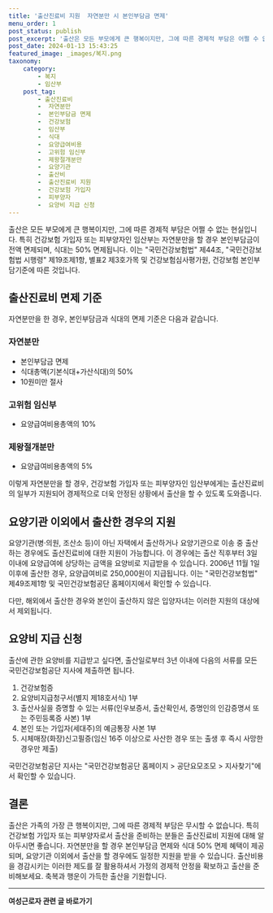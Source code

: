 ```yaml
---
title: '출산진료비 지원  자연분만 시 본인부담금 면제'
menu_order: 1
post_status: publish
post_excerpt: '출산은 모든 부모에게 큰 행복이지만, 그에 따른 경제적 부담은 어쩔 수 없는 현실입니다. 특히 건강보험 가입자 또는 피부양자인 임산부는 자연분만을 할 경우 본인부담금이 전액 면제되며, 식대는 50  면제됩니다. 이는  국민건강보험법  제44조,  국민건강보험법 시행령  제19조제1항, 별표2 제3호가목 및 건강보험심사평가원, 건강보험 본인부담기준에 따른 것입니다.'
post_date: 2024-01-13 15:43:25
featured_image: _images/복지.png
taxonomy:
    category:
        - 복지
        - 임산부
    post_tag:
        - 출산진료비
        -  자연분만
        -  본인부담금 면제
        -  건강보험
        -  임산부
        -  식대
        -  요양급여비용
        -  고위험 임신부
        -  제왕절개분만
        -  요양기관
        -  출산비
        -  출산진료비 지원
        -  건강보험 가입자
        -  피부양자
        -  요양비 지급 신청
---
```



출산은 모든 부모에게 큰 행복이지만, 그에 따른 경제적 부담은 어쩔 수 없는 현실입니다. 특히 건강보험 가입자 또는 피부양자인 임산부는 자연분만을 할 경우 본인부담금이 전액 면제되며, 식대는 50% 면제됩니다. 이는 "국민건강보험법" 제44조, "국민건강보험법 시행령" 제19조제1항, 별표2 제3호가목 및 건강보험심사평가원, 건강보험 본인부담기준에 따른 것입니다.

## 출산진료비 면제 기준
자연분만을 한 경우, 본인부담금과 식대의 면제 기준은 다음과 같습니다.

### 자연분만
- 본인부담금 면제
- 식대총액(기본식대+가산식대)의 50%
- 10원미만 절사

### 고위험 임신부
- 요양급여비용총액의 10%

### 제왕절개분만
- 요양급여비용총액의 5%

이렇게 자연분만을 할 경우, 건강보험 가입자 또는 피부양자인 임산부에게는 출산진료비의 일부가 지원되어 경제적으로 더욱 안정된 상황에서 출산을 할 수 있도록 도와줍니다.

## 요양기관 이외에서 출산한 경우의 지원
요양기관(병·의원, 조산소 등)이 아닌 자택에서 출산하거나 요양기관으로 이송 중 출산하는 경우에도 출산진료비에 대한 지원이 가능합니다. 이 경우에는 출산 직후부터 3일 이내에 요양급여에 상당하는 금액을 요양비로 지급받을 수 있습니다. 2006년 11월 1일 이후에 출산한 경우, 요양급여비로 250,000원이 지급됩니다. 이는 "국민건강보험법" 제49조제1항 및 국민건강보험공단 홈페이지에서 확인할 수 있습니다.

다만, 해외에서 출산한 경우와 본인이 출산하지 않은 입양자녀는 이러한 지원의 대상에서 제외됩니다.

## 요양비 지급 신청
출산에 관한 요양비를 지급받고 싶다면, 출산일로부터 3년 이내에 다음의 서류를 모든 국민건강보험공단 지사에 제출하면 됩니다.

1. 건강보험증
2. 요양비지급청구서(별지 제18호서식) 1부
3. 출산사실을 증명할 수 있는 서류(인우보증서, 출산확인서, 증명인의 인감증명서 또는 주민등록증 사본) 1부
4. 본인 또는 가입자(세대주)의 예금통장 사본 1부
5. 시체매장(화장)신고필증(임신 16주 이상으로 사산한 경우 또는 출생 후 즉시 사망한 경우만 제출)

국민건강보험공단 지사는 "국민건강보험공단 홈페이지 > 공단요모조모 > 지사찾기"에서 확인할 수 있습니다.

## 결론
출산은 가족의 가장 큰 행복이지만, 그에 따른 경제적 부담은 무시할 수 없습니다. 특히 건강보험 가입자 또는 피부양자로서 출산을 준비하는 분들은 출산진료비 지원에 대해 알아두시면 좋습니다. 자연분만을 할 경우 본인부담금 면제와 식대 50% 면제 혜택이 제공되며, 요양기관 이외에서 출산을 할 경우에도 일정한 지원을 받을 수 있습니다. 출산비용을 경감시키는 이러한 제도를 잘 활용하셔서 가정의 경제적 안정을 확보하고 출산을 준비해보세요. 축복과 행운이 가득한 출산을 기원합니다.
                        
<!-- wp:separator -->
<hr class="wp-block-separator has-alpha-channel-opacity"/>
<!-- /wp:separator -->

<!-- wp:group {"backgroundColor":"base","layout":{"type":"constrained"}} -->
<div class="wp-block-group has-base-background-color has-background"><!-- wp:paragraph {"align":"center","fontSize":"medium"} -->
<p class="has-text-align-center has-large-font-size"><strong>여성근로자 관련 글 바로가기</strong></p>
<!-- /wp:paragraph -->


<!-- wp:latest-posts
{"categories":[{"id":10991,"count":19,"description":"","link":"https://uknowlaw.com/category/%ec%97%ac%ec%84%b1%ea%b7%bc%eb%a1%9c%ec%9e%90/","name":"여성근로자","slug":"여성근로자","taxonomy":"category","parent":0,"meta":[],"_links":{"self":[{"href":"https://uknowlaw.com/wp-json/wp/v2/categories/10991"}],"collection":[{"href":"https://uknowlaw.com/wp-json/wp/v2/categories"}],"about":[{"href":"https://uknowlaw.com/wp-json/wp/v2/taxonomies/category"}],"wp:post_type":[{"href":"https://uknowlaw.com/wp-json/wp/v2/posts?categories=10991"}],"curies":[{"name":"wp","href":"https://api.w.org/{rel}","templated":true}]}}],"postsToShow":100,"excerptLength":28,"postLayout":"grid","columns":2,"featuredImageAlign":"left","featuredImageSizeSlug":"large","fontSize":"small"} /--></div>
<!-- /wp:group -->